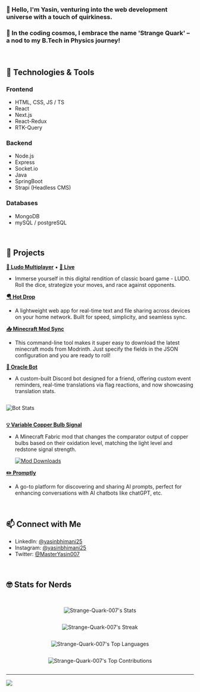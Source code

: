 ### 👋 Hello, I'm Yasin, venturing into the web development universe with a touch of quirkiness.

### 🌌 In the coding cosmos, I embrace the name 'Strange Quark' – a nod to my B.Tech in Physics journey!

<br/>

## 🔧 Technologies & Tools

### Frontend

- HTML, CSS, JS / TS
- React
- Next.js
- React-Redux
- RTK-Query

### Backend

- Node.js
- Express
- Socket.&#8203;io
- Java
- SpringBoot
- Strapi (Headless CMS)

### Databases

- MongoDB
- mySQL / postgreSQL

<br/>

## 🚀 Projects

[**🎲 Ludo Multiplayer**](https://github.com/Strange-Quark-007/nextjs-redux-ludo) ▪ [**🔗 Live**](https://nextjs-redux-ludo-strange-quark-projects.vercel.app/)

- Immerse yourself in this digital rendition of classic board game - LUDO. Roll the dice, strategize your moves, and race against opponents.

[**🪂 Hot Drop**](https://github.com/Strange-Quark-007/Hot-Drop)

- A lightweight web app for real-time text and file sharing across devices on your home network. Built for speed, simplicity, and seamless sync.

[**📥 Minecraft Mod Sync**](https://github.com/Strange-Quark-007/MinecraftModSync)

- This command-line tool makes it super easy to download the latest minecraft mods from Modrinth. Just specify the fields in the JSON configuration and you are ready to roll!

[**🤖 Oracle Bot**](https://github.com/Strange-Quark-007/Oracle-Bot)

- A custom-built Discord bot designed for a friend, offering custom event reminders, real-time translations via flag reactions, and now showcasing translation stats.

<div align="center" style="display: flex;">

![Bot Stats](http://129.154.238.15:3000/api/stats)

</div>

[**💡 Variable Copper Bulb Signal**](https://github.com/Strange-Quark-007/variable-copper-bulb-signal)

- A Minecraft Fabric mod that changes the comparator output of copper bulbs based on their oxidation level, matching the light level and redstone signal strength.

  [![Mod Downloads](https://img.shields.io/badge/dynamic/json?url=https%3A%2F%2Fapi.modrinth.com%2Fv2%2Fproject%2FlhSidgPA&query=downloads&style=for-the-badge&logo=modrinth&label=Downloads&labelColor=002244&color=164A7C)](https://modrinth.com/mod/variable-copper-bulb-signal)

[**✏️ Promptly**](https://github.com/Strange-Quark-007/promptly)

- A go-to platform for discovering and sharing AI prompts, perfect for enhancing conversations with AI chatbots like chatGPT, etc.

<br/>

## 📫 Connect with Me

- LinkedIn: [@yasinbhimani25](https://www.linkedin.com/in/yasinbhimani25/)
- Instagram: [@yasinbhimani25](https://www.instagram.com/yasinbhimani25/)
- Twitter: [@MasterYasin007](https://twitter.com/MasterYasin007)

<br/>

## 🤓 Stats for Nerds

<br/>

<div align="center" style="display: flex; flex-direction: column;">

![Strange-Quark-007's Stats](https://github-readme-stats.vercel.app/api?username=Strange-Quark-007&theme=ayu-mirage&show_icons=true&hide_border=false&count_private=false)

![Strange-Quark-007's Streak](https://github-readme-streak-stats.herokuapp.com/?user=Strange-Quark-007&theme=ayu-mirage&hide_border=false)

![Strange-Quark-007's Top Languages](https://github-readme-stats.vercel.app/api/top-langs/?username=Strange-Quark-007&theme=ayu-mirage&show_icons=true&hide_border=false&layout=compact)

![Strange-Quark-007's Top Contributions](https://github-contributor-stats.vercel.app/api?username=Strange-Quark-007&limit=7&theme=ayu-mirage&combine_all_yearly_contributions=true)

</div>

---

![](https://komarev.com/ghpvc/?username=Strange-Quark-007&color=blueviolet)
